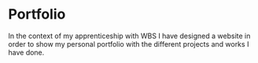 # Portfolio
In the context of my apprenticeship with WBS I have designed a website in order to show my personal portfolio with the different projects and works I have done.
